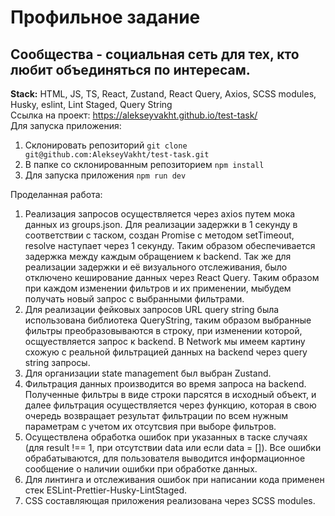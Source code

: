 
# Профильное задание

## Сообщества - социальная сеть для тех, кто любит объединяться по интересам.

**Stack:** HTML, JS, TS, React, Zustand, React Query, Axios, SCSS modules, Husky, eslint, Lint Staged, Query String  
Ссылка на проект: https://alekseyvakht.github.io/test-task/  
Для запуска приложения:
1. Склонировать репозиторий `git clone git@github.com:AlekseyVakht/test-task.git`
2. В папке со склонированным репозиторием `npm install`
3. Для запуска приложения `npm run dev`
   
Проделанная работа:

1. Реализация запросов осуществляется через axios путем мока данных из groups.json. Для реализации задержки в 1 секунду в соответствии с таском, создан Promise с методом setTimeout, resolve наступает через 1 секунду. Таким образом обеспечивается задержка между каждым обращением к backend.
   Так же для реализации задержки и её визуального отслеживания, было отключено кеширование данных через React Query. Таким образом при каждом изменении фильтров и их применении, мыбудем получать новый запрос с выбранными фильтрами.
2. Для реализации фейковых запросов URL query string была использована библиотека QueryString, таким образом выбранные фильтры преобразовываются в строку, при изменении которой, осщуествляется запрос к backend. В Network мы имеем картину схожую с реальной фильтрацией данных на backend через query string запросы.
3. Для организации state management был выбран Zustand.
4. Фильтрация данных производится во время запроса на backend. Полученные фильтры в виде строки парсятся в исходный объект, и далее фильтрация осуществляется через функцию, которая в свою очередь возвращает результат фильтрации по всем нужным параметрам с учетом их отсутсвия при выборе фильтров.
5. Осуществлена обработка ошибок при указанных в таске случаях (для result !== 1, при отсутствии data или если data = []). Все ошибки обрабатываются, для пользователя выводится информационное сообщение о наличии ошибки при обработке данных.
6. Для линтинга и отслеживания ошибок при написании кода применен стек ESLint-Prettier-Husky-LintStaged.
7. CSS составляющая приложения реализована через SCSS modules.
